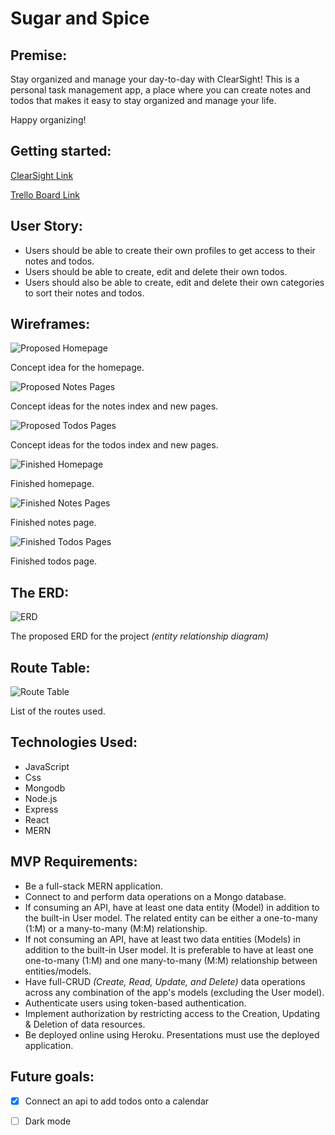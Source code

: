 # Sugar and Spice


## Premise: 

Stay organized and manage your day-to-day with ClearSight!
This is a personal task management app, a place where you can create notes and todos that makes it easy to stay organized and manage your life. 

Happy organizing!


## Getting started:
[ClearSight Link](https://clearsight-sei.herokuapp.com/)

[Trello Board Link](https://trello.com/invite/b/LqfJ94a2/8a2a0c57a5bff3e1d0ffb2942ebff9af/group-project)


## User Story:

- Users should be able to create their own profiles to get access to their notes and todos.
- Users should be able to create, edit and delete their own todos.
- Users should also be able to create, edit and delete their own categories to sort their notes and todos.


## Wireframes:
 
![Proposed Homepage](./img/proposed-homepage.png)

Concept idea for the homepage.

![Proposed Notes Pages](./img/proposed-notes-pages.png)

Concept ideas for the notes index and new pages.

![Proposed Todos Pages](./img/proposed-todo-list-pages.png)

Concept ideas for the todos index and new pages.

![Finished Homepage](./img/final-homepage.png)

Finished homepage.

![Finished Notes Pages](./img/final-notes.png)

Finished notes page.

![Finished Todos Pages](./img/final-todos.png)

Finished todos page.

## The ERD: 

![ERD](./img/ERD.png)

The proposed ERD for the project *(entity relationship diagram)*


## Route Table:
 ![Route Table](./img/routes.png)
 
List of the routes used.

## Technologies Used:
- JavaScript
- Css
- Mongodb
- Node.js
- Express
- React
- MERN

## MVP Requirements:
- Be a full-stack MERN application.
- Connect to and perform data operations on a Mongo database.
- If consuming an API, have at least one data entity (Model) in addition to the built-in User model. The related entity can be either a one-to-many (1:M) or a many-to-many (M:M) relationship.
- If not consuming an API, have at least two data entities (Models) in addition to the built-in User model. It is preferable to have at least one one-to-many (1:M) and one many-to-many (M:M) relationship between entities/models.
- Have full-CRUD *(Create, Read, Update, and Delete)* data operations across any combination of the app's models (excluding the User model). 
- Authenticate users using token-based authentication.
- Implement authorization by restricting access to the Creation, Updating & Deletion of data resources.
- Be deployed online using Heroku. Presentations must use the deployed application.



## Future goals:
- [x] Connect an api to add todos onto a calendar
- [ ] Dark mode


